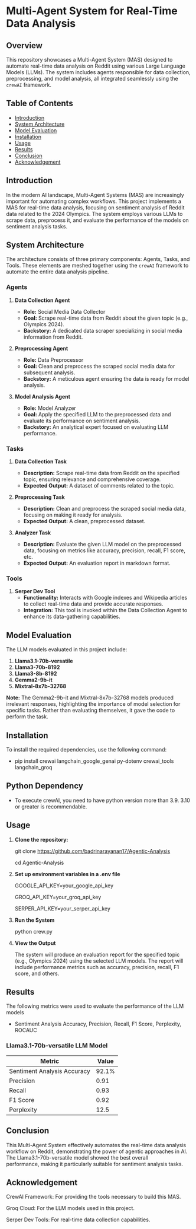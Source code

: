# Multi-Agent System for Real-Time Data Analysis

## Overview

This repository showcases a Multi-Agent System (MAS) designed to automate real-time data analysis on Reddit using various Large Language Models (LLMs). The system includes agents responsible for data collection, preprocessing, and model analysis, all integrated seamlessly using the `crewAI` framework.

## Table of Contents

- [Introduction](#introduction)
- [System Architecture](#system-architecture)
- [Model Evaluation](#model-evaluation)
- [Installation](#installation)
- [Usage](#usage)
- [Results](#results)
- [Conclusion](#conclusion)
- [Acknowledgement](#acknowledegment)

## Introduction

In the modern AI landscape, Multi-Agent Systems (MAS) are increasingly important for automating complex workflows. This project implements a MAS for real-time data analysis, focusing on sentiment analysis of Reddit data related to the 2024 Olympics. The system employs various LLMs to scrape data, preprocess it, and evaluate the performance of the models on sentiment analysis tasks.

## System Architecture

The architecture consists of three primary components: Agents, Tasks, and Tools. These elements are meshed together using the `crewAI` framework to automate the entire data analysis pipeline.

### Agents

1. **Data Collection Agent**
   - **Role:** Social Media Data Collector
   - **Goal:** Scrape real-time data from Reddit about the given topic (e.g., Olympics 2024).
   - **Backstory:** A dedicated data scraper specializing in social media information from Reddit.

2. **Preprocessing Agent**
   - **Role:** Data Preprocessor
   - **Goal:** Clean and preprocess the scraped social media data for subsequent analysis.
   - **Backstory:** A meticulous agent ensuring the data is ready for model analysis.

3. **Model Analysis Agent**
   - **Role:** Model Analyzer
   - **Goal:** Apply the specified LLM to the preprocessed data and evaluate its performance on sentiment analysis.
   - **Backstory:** An analytical expert focused on evaluating LLM performance.

### Tasks

1. **Data Collection Task**
   - **Description:** Scrape real-time data from Reddit on the specified topic, ensuring relevance and comprehensive coverage.
   - **Expected Output:** A dataset of comments related to the topic.
  
2. **Preprocessing Task**
   - **Description:** Clean and preprocess the scraped social media data, focusing on making it ready for analysis.
   - **Expected Output:** A clean, preprocessed dataset.
  
3. **Analyzer Task**
   - **Description:** Evaluate the given LLM model on the preprocessed data, focusing on metrics like accuracy, precision, recall, F1 score, etc.
   - **Expected Output:** An evaluation report in markdown format.

### Tools

1. **Serper Dev Tool**
   - **Functionality:** Interacts with Google indexes and Wikipedia articles to collect real-time data and provide accurate responses.
   - **Integration:** This tool is invoked within the Data Collection Agent to enhance its data-gathering capabilities.

## Model Evaluation

The LLM models evaluated in this project include:

1. **Llama3.1-70b-versatile**
2. **Llama3-70b-8192**
3. **Llama3-8b-8192**
3. **Gemma2-9b-it**
4. **Mixtral-8x7b-32768**

**Note:** The Gemma2-9b-it and Mixtral-8x7b-32768 models produced irrelevant responses, highlighting the importance of model selection for specific tasks. Rather than evaluating themselves, it gave the code to perform the task.

## Installation

To install the required dependencies, use the following command:

   - pip install crewai langchain_google_genai py-dotenv crewai_tools langchain_groq

## Python Dependency

   - To execute crewAI, you need to have python version more than 3.9. 3.10 or greater is recommendable.

## Usage

1. **Clone the repository:**

   git clone https://github.com/badrinarayanan17/Agentic-Analysis

   cd Agentic-Analysis

2. **Set up environment variables in a .env file**

   GOOGLE_API_KEY=your_google_api_key

   GROQ_API_KEY=your_groq_api_key

   SERPER_API_KEY=your_serper_api_key

3. **Run the System**
    
   python crew.py

4. **View the Output**

   The system will produce an evaluation report for the specified topic (e.g., Olympics 2024) using the selected LLM models. The report will include performance metrics such as accuracy, precision, recall, F1   
   score, and others.
   
## Results

The following metrics were used to evaluate the performance of the LLM models

  - Sentiment Analysis Accuracy, Precision, Recall, F1 Score, Perplexity, ROCAUC

### Llama3.1-70b-versatile LLM Model

  | Metric                      | Value  |
  |-----------------------------|--------|
  | Sentiment Analysis Accuracy | 92.1% |
  | Precision                   | 0.91   |
  | Recall                      | 0.93   |
  | F1 Score                    | 0.92   |
  | Perplexity                  | 12.5   |

## Conclusion

  This Multi-Agent System effectively automates the real-time data analysis workflow on Reddit, demonstrating the power of agentic approaches in AI. The Llama3.1-70b-versatile model showed the best overall   
  performance, making it particularly suitable for sentiment analysis tasks.

## Acknowledgement

  CrewAI Framework: For providing the tools necessary to build this MAS.

  Groq Cloud: For the LLM models used in this project.

  Serper Dev Tools: For real-time data collection capabilities.
